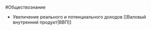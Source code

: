 #Обществознание 
- Увеличение реального и потенциального доходов [[Валовый внутренний продукт|ВВП]]  
